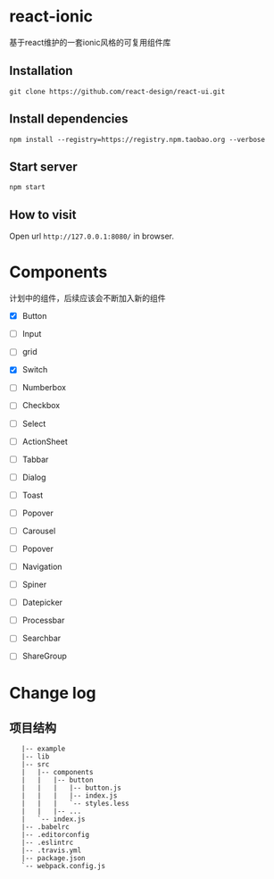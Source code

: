 # react-ionic
基于react维护的一套ionic风格的可复用组件库


## Installation

```
git clone https://github.com/react-design/react-ui.git
```

## Install dependencies

```
npm install --registry=https://registry.npm.taobao.org --verbose
```

## Start server

```
npm start
```

## How to visit

Open url `http://127.0.0.1:8080/` in browser.


# Components
计划中的组件，后续应该会不断加入新的组件

 - [x] Button
 - [ ] Input 
 - [ ] grid
 - [x] Switch
 - [ ] Numberbox 
 - [ ] Checkbox 
 - [ ] Select
 - [ ] ActionSheet
 - [ ] Tabbar
 - [ ] Dialog 
 - [ ] Toast 
 - [ ] Popover 
 - [ ] Carousel 
 - [ ] Popover
 - [ ] Navigation
 - [ ] Spiner
 - [ ] Datepicker 
 - [ ] Processbar 
 - [ ] Searchbar 
 - [ ] ShareGroup


# Change log


## 项目结构
```react-ui
   |-- example  
   |-- lib
   |-- src  
   |   |-- components  
   |   |   |-- button 
   |   |   |   |-- button.js
   |   |   |   |-- index.js
   |   |   |   `-- styles.less
   |   |   |-- ...  
   |   `-- index.js
   |-- .babelrc
   |-- .editorconfig
   |-- .eslintrc
   |-- .travis.yml
   |-- package.json
   `-- webpack.config.js
```
